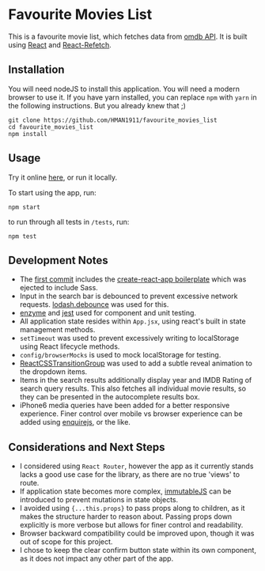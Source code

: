 # Favourite Movies List

This is a favourite movie list, which fetches data from [omdb API](http://www.omdbapi.com/). It is built using [React](https://github.com/facebook/react) and [React-Refetch](https://github.com/heroku/react-refetch).

## Installation

You will need nodeJS to install this application. You will need a modern browser to use it. If you have yarn installed, you can replace `npm` with `yarn` in the following instructions. But you already knew that ;)

```
git clone https://github.com/HMAN1911/favourite_movies_list
cd favourite_movies_list
npm install
```

## Usage

Try it online [here](https://hman1911.github.io/favourite_movies_list/), or run it locally.

To start using the app, run:

```
npm start
```

to run through all tests in `/tests`, run:

```
npm test
```

## Development Notes

* The [first commit](https://github.com/HMAN1911/favourite_movies_list/commit/22f4a919d167b307dfb7220cd5758d232b91b48a) includes the [create-react-app boilerplate](https://github.com/facebookincubator/create-react-app) which was ejected to include Sass.
* Input in the search bar is debounced to prevent excessive network requests. [lodash.debounce](https://www.npmjs.com/package/lodash.debounce) was used for this.
* [enzyme](https://github.com/airbnb/enzyme) and [jest](https://github.com/facebook/jest) used for component and unit testing.
* All application state resides within `App.jsx`, using react's built in state management methods.
* `setTimeout` was used to prevent excessively writing to localStorage using React lifecycle methods.
* `config/browserMocks` is used to mock localStorage for testing.
* [ReactCSSTransitionGroup](https://www.npmjs.com/package/react-addons-css-transition-group) was used to add a subtle reveal animation to the dropdown items.
* Items in the search results additionally display year and IMDB Rating of search query results. This also fetches all individual movie results, so they can be presented in the autocomplete results box.
* iPhone6 media queries have been added for a better responsive experience. Finer control over mobile vs browser experience can be added using [enquirejs](https://github.com/WickyNilliams/enquire.js), or the like.

## Considerations and Next Steps

* I considered using `React Router`, however the app as it currently stands lacks a good use case for the library, as there are no true 'views' to route.
* If application state becomes more complex, [immutableJS](https://facebook.github.io/immutable-js/) can be introduced to prevent mutations in state objects.
* I avoided using `{...this.props}` to pass props along to children, as it makes the structure harder to reason about. Passing props down explicitly is more verbose but allows for finer control and readability.
* Browser backward compatibility could be improved upon, though it was out of scope for this project.
* I chose to keep the clear confirm button state within its own component, as it does not impact any other part of the app.

